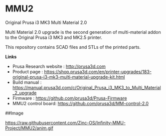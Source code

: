 # MMU2


Original Prusa i3 MK3 Multi Material 2.0

Multi Material 2.0 upgrade is the second generation of multi-material addon to the Original Prusa i3 MK3 and MK2.5 printer.

This repository contains SCAD files and STLs of the printed parts.

**Links**

 * Prusa Research website : http://prusa3d.com
 * Product page : https://shop.prusa3d.com/en/printer-upgrades/183-original-prusa-i3-mk3-multi-material-upgrade-kit.html
 * Build manual : https://manual.prusa3d.com/c/Original_Prusa_i3_MK3_to_Multi_Material_2_upgrade
 * Firmware : https://github.com/prusa3d/Prusa-Firmware
 * MMU2 control board: https://github.com/prusa3d/MM-control-2.0

##Image

https://raw.githubusercontent.com/Zinc-OS/Infinity-MMU-Project/MMU2/anim.gif
